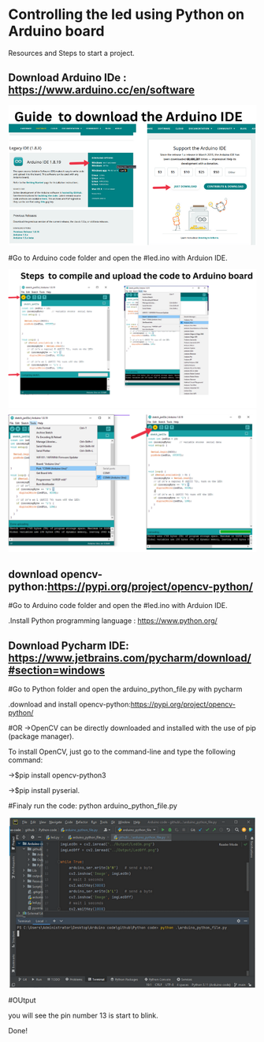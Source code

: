 # Controlling the led using Python on Arduino board

Resources and Steps to start a project.


## Download Arduino IDe : https://www.arduino.cc/en/software

![](Images/image1.png)

#Go to Arduino code folder and open the #led.ino with Arduion IDE.

![](Images/image2.png)
![](Images/image3.png)


## download opencv-python:https://pypi.org/project/opencv-python/
#Go to Arduino code folder and open the #led.ino with Arduion IDE.

.Install Python programming language : https://www.python.org/
## Download Pycharm IDE: https://www.jetbrains.com/pycharm/download/#section=windows

#Go to Python folder and open the arduino_python_file.py with pycharm

.download and install opencv-python:https://pypi.org/project/opencv-python/

#OR
->OpenCV can be directly downloaded and installed with the use of pip (package manager). 

To install OpenCV, just go to the command-line and type the following command:

->$pip install opencv-python3

->$pip install pyserial.

#Finaly run the code: python arduino_python_file.py

![](Images/image4.png)

#OUtput

you will see the pin number 13 is start to blink.

Done!

